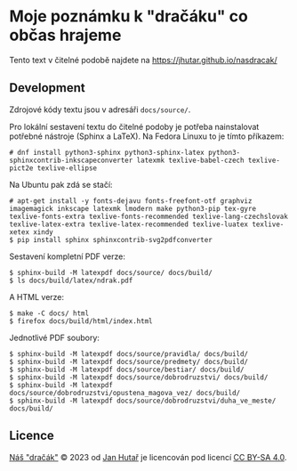 Moje poznámku k "dračáku" co občas hrajeme
==========================================

Tento text v čitelné podobě najdete na https://jhutar.github.io/nasdracak/

Development
-----------

Zdrojové kódy textu jsou v adresáři `docs/source/`.

Pro lokální sestavení textu do čitelné podoby je potřeba nainstalovat potřebné nástroje (Sphinx a LaTeX). Na Fedora Linuxu to je tímto příkazem:

    # dnf install python3-sphinx python3-sphinx-latex python3-sphinxcontrib-inkscapeconverter latexmk texlive-babel-czech texlive-pict2e texlive-ellipse

Na Ubuntu pak zdá se stačí:

    # apt-get install -y fonts-dejavu fonts-freefont-otf graphviz imagemagick inkscape latexmk lmodern make python3-pip tex-gyre texlive-fonts-extra texlive-fonts-recommended texlive-lang-czechslovak texlive-latex-extra texlive-latex-recommended texlive-luatex texlive-xetex xindy
    $ pip install sphinx sphinxcontrib-svg2pdfconverter

Sestavení kompletní PDF verze:

    $ sphinx-build -M latexpdf docs/source/ docs/build/
    $ ls docs/build/latex/ndrak.pdf

A HTML verze:

    $ make -C docs/ html
    $ firefox docs/build/html/index.html

Jednotlivé PDF soubory:

    $ sphinx-build -M latexpdf docs/source/pravidla/ docs/build/
    $ sphinx-build -M latexpdf docs/source/predmety/ docs/build/
    $ sphinx-build -M latexpdf docs/source/bestiar/ docs/build/
    $ sphinx-build -M latexpdf docs/source/dobrodruzstvi/ docs/build/
    $ sphinx-build -M latexpdf docs/source/dobrodruzstvi/opustena_magova_vez/ docs/build/
    $ sphinx-build -M latexpdf docs/source/dobrodruzstvi/duha_ve_meste/ docs/build/

Licence
-------

[Náš "dračák"](https://github.com/jhutar/nasdracak/) © 2023 od [Jan Hutař](mailto:jhutar@seznam.cz) je licencován pod licencí [CC BY-SA 4.0](https://creativecommons.org/licenses/by-sa/4.0/).
